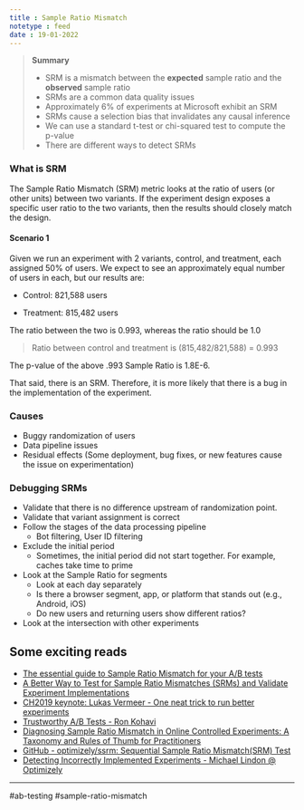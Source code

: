 ```yaml
---
title : Sample Ratio Mismatch
notetype : feed
date : 19-01-2022
---
```



> **Summary**
> - SRM is a mismatch between the **expected** sample ratio and the **observed** sample ratio
> - SRMs are a common data quality issues
> - Approximately 6% of experiments at Microsoft exhibit an SRM
> - SRMs cause a selection bias that invalidates any causal inference
> - We can use a standard t-test or chi-squared test to compute the p-value
> - There are different ways to detect SRMs



### What is SRM

The Sample Ratio Mismatch (SRM) metric looks at the ratio of users (or other units) between two variants. If the experiment design exposes a specific user ratio to the two variants, then the results should closely match the design.


#### Scenario 1

Given we run an experiment with 2 variants, control, and treatment, each assigned 50% of users. We expect to see an approximately equal number of users in each, but our results are:

-   Control: 821,588 users
    
-   Treatment: 815,482 users
    

The ratio between the two is 0.993, whereas the ratio should be 1.0

> Ratio between control and treatment is (815,482/821,588) = 0.993

The p-value of the above .993 Sample Ratio is 1.8E-6.

That said, there is an SRM. Therefore, it is more likely that there is a bug in the implementation of the experiment.



### Causes

-   Buggy randomization of users
-   Data pipeline issues
-   Residual effects (Some deployment, bug fixes, or new features cause the issue on experimentation)
    

### Debugging SRMs

- Validate that there is no difference upstream of randomization point.
- Validate that variant assignment is correct
- Follow the stages of the data processing pipeline
	- Bot filtering, User ID filtering 
- Exclude the initial period
	- Sometimes, the initial period did not start together. For example, caches take time to prime
- Look at the Sample Ratio for segments
	- Look at each day separately
	- Is there a browser segment, app, or platform that stands out (e.g., Android, iOS)
	- Do new users and returning users show different ratios?
- Look at the intersection with other experiments

## Some exciting reads

- [The essential guide to Sample Ratio Mismatch for your A/B tests](https://towardsdatascience.com/the-essential-guide-to-sample-ratio-mismatch-for-your-a-b-tests-96a4db81d7a4)  
- [A Better Way to Test for Sample Ratio Mismatches (SRMs) and Validate Experiment Implementations](https://medium.com/engineers-optimizely/a-better-way-to-test-for-sample-ratio-mismatches-srms-and-validate-experiment-implementations-6da7c0d64552)
- [CH2019 keynote: Lukas Vermeer - One neat trick to run better experiments](https://www.slideshare.net/webanalisten/ch2019-keynote-lukas-vermeer-one-neat-trick-to-run-better-experiments)
- [Trustworthy A/B Tests - Ron Kohavi](https://exp-platform.com/Documents/2017-05-17EmetricsControlledExperimentsPitfallsKohaviNR.pdf "https://exp-platform.com/Documents/2017-05-17EmetricsControlledExperimentsPitfallsKohaviNR.pdf")
- [Diagnosing Sample Ratio Mismatch in Online Controlled Experiments: A Taxonomy and Rules of Thumb for Practitioners](https://exp-platform.com/Documents/2019_KDDFabijanGupchupFuptaOmhoverVermeerDmitriev.pdf "https://exp-platform.com/Documents/2019_KDDFabijanGupchupFuptaOmhoverVermeerDmitriev.pdf")
- [GitHub - optimizely/ssrm: Sequential Sample Ratio Mismatch(SRM) Test](https://github.com/optimizely/ssrm)
- [Detecting Incorrectly Implemented Experiments - Michael Lindon @ Optimizely](https://medium.com/engineers-optimizely/a-better-way-to-test-for-sample-ratio-mismatches-srms-and-validate-experiment-implementations-6da7c0d64552?wvideo=15uvqjcjc1)


---

#ab-testing #sample-ratio-mismatch